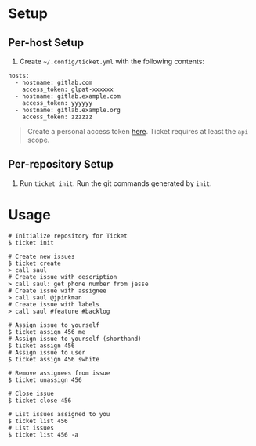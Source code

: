 # Setup

## Per-host Setup
1. Create `~/.config/ticket.yml` with the following contents:

```
hosts:
  - hostname: gitlab.com
    access_token: glpat-xxxxxx
  - hostname: gitlab.example.com
    access_token: yyyyyy
  - hostname: gitlab.example.org
    access_token: zzzzzz 
```

> Create a personal access token [here](https://gitlab.com/-/profile/personal_access_tokens). Ticket requires at least the `api` scope.

## Per-repository Setup
1. Run `ticket init`. Run the git commands generated by `init`.

# Usage
```shell
# Initialize repository for Ticket
$ ticket init

# Create new issues
$ ticket create
> call saul
# Create issue with description
> call saul: get phone number from jesse
# Create issue with assignee
> call saul @jpinkman
# Create issue with labels
> call saul #feature #backlog

# Assign issue to yourself
$ ticket assign 456 me
# Assign issue to yourself (shorthand)
$ ticket assign 456
# Assign issue to user
$ ticket assign 456 swhite

# Remove assignees from issue
$ ticket unassign 456

# Close issue
$ ticket close 456

# List issues assigned to you
$ ticket list 456
# List issues
$ ticket list 456 -a
```
